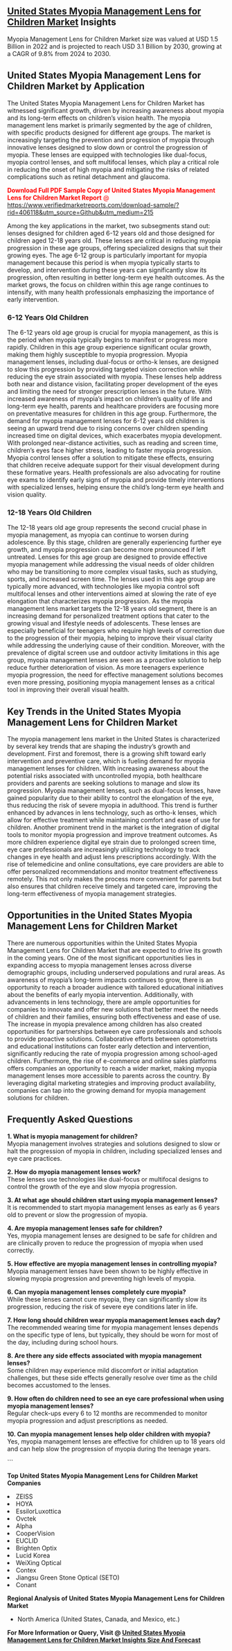 <h2><a href="https://www.verifiedmarketreports.com/download-sample/?rid=406118&amp;utm_source=Github&amp;utm_medium=215" target="_blank">United States Myopia Management Lens for Children Market</a> Insights</h2><p>Myopia Management Lens for Children Market size was valued at USD 1.5 Billion in 2022 and is projected to reach USD 3.1 Billion by 2030, growing at a CAGR of 9.8% from 2024 to 2030.</p><p> <h2>United States Myopia Management Lens for Children Market by Application</h2> <p>The United States Myopia Management Lens for Children Market has witnessed significant growth, driven by increasing awareness about myopia and its long-term effects on children’s vision health. The myopia management lens market is primarily segmented by the age of children, with specific products designed for different age groups. The market is increasingly targeting the prevention and progression of myopia through innovative lenses designed to slow down or control the progression of myopia. These lenses are equipped with technologies like dual-focus, myopia control lenses, and soft multifocal lenses, which play a critical role in reducing the onset of high myopia and mitigating the risks of related complications such as retinal detachment and glaucoma. <p><span class=""><span style="color: #ff0000;"><strong>Download Full PDF Sample Copy of United States Myopia Management Lens for Children Market Report</strong> @ </span><a href="https://www.verifiedmarketreports.com/download-sample/?rid=406118&amp;utm_source=Github&amp;utm_medium=215" target="_blank">https://www.verifiedmarketreports.com/download-sample/?rid=406118&amp;utm_source=Github&amp;utm_medium=215</a></span></p> Among the key applications in the market, two subsegments stand out: lenses designed for children aged 6-12 years old and those designed for children aged 12-18 years old. These lenses are critical in reducing myopia progression in these age groups, offering specialized designs that suit their growing eyes. The age 6-12 group is particularly important for myopia management because this period is when myopia typically starts to develop, and intervention during these years can significantly slow its progression, often resulting in better long-term eye health outcomes. As the market grows, the focus on children within this age range continues to intensify, with many health professionals emphasizing the importance of early intervention. <h3>6-12 Years Old Children</h3> <p>The 6-12 years old age group is crucial for myopia management, as this is the period when myopia typically begins to manifest or progress more rapidly. Children in this age group experience significant ocular growth, making them highly susceptible to myopia progression. Myopia management lenses, including dual-focus or ortho-k lenses, are designed to slow this progression by providing targeted vision correction while reducing the eye strain associated with myopia. These lenses help address both near and distance vision, facilitating proper development of the eyes and limiting the need for stronger prescription lenses in the future. With increased awareness of myopia’s impact on children’s quality of life and long-term eye health, parents and healthcare providers are focusing more on preventative measures for children in this age group. Furthermore, the demand for myopia management lenses for 6-12 years old children is seeing an upward trend due to rising concerns over children spending increased time on digital devices, which exacerbates myopia development. With prolonged near-distance activities, such as reading and screen time, children’s eyes face higher stress, leading to faster myopia progression. Myopia control lenses offer a solution to mitigate these effects, ensuring that children receive adequate support for their visual development during these formative years. Health professionals are also advocating for routine eye exams to identify early signs of myopia and provide timely interventions with specialized lenses, helping ensure the child’s long-term eye health and vision quality. <h3>12-18 Years Old Children</h3> <p>The 12-18 years old age group represents the second crucial phase in myopia management, as myopia can continue to worsen during adolescence. By this stage, children are generally experiencing further eye growth, and myopia progression can become more pronounced if left untreated. Lenses for this age group are designed to provide effective myopia management while addressing the visual needs of older children who may be transitioning to more complex visual tasks, such as studying, sports, and increased screen time. The lenses used in this age group are typically more advanced, with technologies like myopia control soft multifocal lenses and other interventions aimed at slowing the rate of eye elongation that characterizes myopia progression. As the myopia management lens market targets the 12-18 years old segment, there is an increasing demand for personalized treatment options that cater to the growing visual and lifestyle needs of adolescents. These lenses are especially beneficial for teenagers who require high levels of correction due to the progression of their myopia, helping to improve their visual clarity while addressing the underlying cause of their condition. Moreover, with the prevalence of digital screen use and outdoor activity limitations in this age group, myopia management lenses are seen as a proactive solution to help reduce further deterioration of vision. As more teenagers experience myopia progression, the need for effective management solutions becomes even more pressing, positioning myopia management lenses as a critical tool in improving their overall visual health. <h2>Key Trends in the United States Myopia Management Lens for Children Market</h2> <p>The myopia management lens market in the United States is characterized by several key trends that are shaping the industry’s growth and development. First and foremost, there is a growing shift toward early intervention and preventive care, which is fueling demand for myopia management lenses for children. With increasing awareness about the potential risks associated with uncontrolled myopia, both healthcare providers and parents are seeking solutions to manage and slow its progression. Myopia management lenses, such as dual-focus lenses, have gained popularity due to their ability to control the elongation of the eye, thus reducing the risk of severe myopia in adulthood. This trend is further enhanced by advances in lens technology, such as ortho-k lenses, which allow for effective treatment while maintaining comfort and ease of use for children. Another prominent trend in the market is the integration of digital tools to monitor myopia progression and improve treatment outcomes. As more children experience digital eye strain due to prolonged screen time, eye care professionals are increasingly utilizing technology to track changes in eye health and adjust lens prescriptions accordingly. With the rise of telemedicine and online consultations, eye care providers are able to offer personalized recommendations and monitor treatment effectiveness remotely. This not only makes the process more convenient for parents but also ensures that children receive timely and targeted care, improving the long-term effectiveness of myopia management strategies. <h2>Opportunities in the United States Myopia Management Lens for Children Market</h2> <p>There are numerous opportunities within the United States Myopia Management Lens for Children Market that are expected to drive its growth in the coming years. One of the most significant opportunities lies in expanding access to myopia management lenses across diverse demographic groups, including underserved populations and rural areas. As awareness of myopia’s long-term impacts continues to grow, there is an opportunity to reach a broader audience with tailored educational initiatives about the benefits of early myopia intervention. Additionally, with advancements in lens technology, there are ample opportunities for companies to innovate and offer new solutions that better meet the needs of children and their families, ensuring both effectiveness and ease of use. The increase in myopia prevalence among children has also created opportunities for partnerships between eye care professionals and schools to provide proactive solutions. Collaborative efforts between optometrists and educational institutions can foster early detection and intervention, significantly reducing the rate of myopia progression among school-aged children. Furthermore, the rise of e-commerce and online sales platforms offers companies an opportunity to reach a wider market, making myopia management lenses more accessible to parents across the country. By leveraging digital marketing strategies and improving product availability, companies can tap into the growing demand for myopia management solutions for children. <h2>Frequently Asked Questions</h2> <p><strong>1. What is myopia management for children?</strong><br> Myopia management involves strategies and solutions designed to slow or halt the progression of myopia in children, including specialized lenses and eye care practices.</p> <p><strong>2. How do myopia management lenses work?</strong><br> These lenses use technologies like dual-focus or multifocal designs to control the growth of the eye and slow myopia progression.</p> <p><strong>3. At what age should children start using myopia management lenses?</strong><br> It is recommended to start myopia management lenses as early as 6 years old to prevent or slow the progression of myopia.</p> <p><strong>4. Are myopia management lenses safe for children?</strong><br> Yes, myopia management lenses are designed to be safe for children and are clinically proven to reduce the progression of myopia when used correctly.</p> <p><strong>5. How effective are myopia management lenses in controlling myopia?</strong><br> Myopia management lenses have been shown to be highly effective in slowing myopia progression and preventing high levels of myopia.</p> <p><strong>6. Can myopia management lenses completely cure myopia?</strong><br> While these lenses cannot cure myopia, they can significantly slow its progression, reducing the risk of severe eye conditions later in life.</p> <p><strong>7. How long should children wear myopia management lenses each day?</strong><br> The recommended wearing time for myopia management lenses depends on the specific type of lens, but typically, they should be worn for most of the day, including during school hours.</p> <p><strong>8. Are there any side effects associated with myopia management lenses?</strong><br> Some children may experience mild discomfort or initial adaptation challenges, but these side effects generally resolve over time as the child becomes accustomed to the lenses.</p> <p><strong>9. How often do children need to see an eye care professional when using myopia management lenses?</strong><br> Regular check-ups every 6 to 12 months are recommended to monitor myopia progression and adjust prescriptions as needed.</p> <p><strong>10. Can myopia management lenses help older children with myopia?</strong><br> Yes, myopia management lenses are effective for children up to 18 years old and can help slow the progression of myopia during the teenage years.</p> ```</p><p><strong>Top United States Myopia Management Lens for Children Market Companies</strong></p><div data-test-id=""><p><li>ZEISS</li><li> HOYA</li><li> EssilorLuxottica</li><li> Ovctek</li><li> Alpha</li><li> CooperVision</li><li> EUCLID</li><li> Brighten Optix</li><li> Lucid Korea</li><li> WeiXing Optical</li><li> Contex</li><li> Jiangsu Green Stone Optical (SETO)</li><li> Conant</li></p><div><strong>Regional Analysis of&nbsp;United States Myopia Management Lens for Children Market</strong></div><ul><li dir="ltr"><p dir="ltr">North America&nbsp;(United States, Canada, and Mexico, etc.)</p></li></ul><p><strong>For More Information or Query, Visit @&nbsp;</strong><strong><a href="https://www.verifiedmarketreports.com/product/myopia-management-lens-for-children-market/?utm_source=Github&amp;utm_medium=215" target="_blank">United States Myopia Management Lens for Children Market Insights Size And Forecast</a></strong></p></div>
